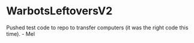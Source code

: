 # WarbotsLeftoversV2
Pushed test code to repo to transfer computers (it was the right code this time). - Mel
